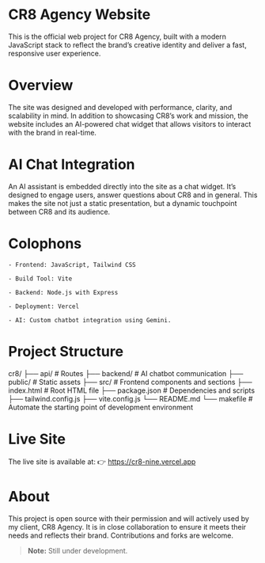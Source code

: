 # CR8 Agency Website

This is the official web project for CR8 Agency, built with a modern JavaScript stack to reflect the brand’s creative identity and deliver a fast, responsive user experience.

# Overview

The site was designed and developed with performance, clarity, and scalability in mind. In addition to showcasing CR8’s work and mission, the website includes an AI-powered chat widget that allows visitors to interact with the brand in real-time.

# AI Chat Integration

An AI assistant is embedded directly into the site as a chat widget. It’s designed to engage users, answer questions about CR8 and in general. This makes the site not just a static presentation, but a dynamic touchpoint between CR8 and its audience.

# Colophons

    - Frontend: JavaScript, Tailwind CSS

    - Build Tool: Vite

    - Backend: Node.js with Express

    - Deployment: Vercel

    - AI: Custom chatbot integration using Gemini.

# Project Structure

cr8/
├── api/             # Routes
├── backend/         # AI chatbot communication
├── public/          # Static assets
├── src/             # Frontend components and sections
├── index.html       # Root HTML file
├── package.json     # Dependencies and scripts
├── tailwind.config.js
├── vite.config.js
└── README.md
└── makefile # Automate the starting point of development environment

# Live Site

The live site is available at:
👉 https://cr8-nine.vercel.app

# About 

This project is open source with their permission and will actively used by my client, CR8 Agency. It is in close collaboration to ensure it meets their needs and reflects their brand. Contributions and forks are welcome.

> **Note:** Still under development.
